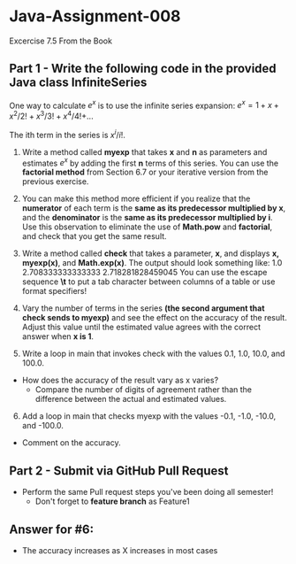 # Java-Assignment-008
Excercise 7.5 From the Book

## Part 1 - Write the following code in the provided Java class **InfiniteSeries**

One way to calculate $e^x$ is to use the infinite series expansion: $e^x =1+x+x^2/2!+x^3/3!+x^4/4!+$...

The ith term in the series is $x^i/i!$.

1. Write a method called **myexp** that takes **x** and **n** as parameters and estimates $e^x$ by adding the first **n** terms of this series. You can use the **factorial method** from Section 6.7 or your iterative version from the previous exercise.

2. You can make this method more efficient if you realize that the **numerator** of each term is the **same as its predecessor multiplied by x**, and the **denominator** is the **same as its predecessor multiplied by i**. Use this observation to eliminate the use of **Math.pow** and **factorial**, and check that you get the same result.

3. Write a method called **check** that takes a parameter, **x**, and displays **x, myexp(x)**, and **Math.exp(x)**. The output should look something like:
       1.0     2.708333333333333     2.718281828459045
You can use the escape sequence **\t** to put a tab character between columns of a table or use format specifiers!

4. Vary the number of terms in the series **(the second argument that check sends to myexp)** and see the effect on the accuracy of the result. Adjust this value until the estimated value agrees with the correct answer when **x is 1**.
 
5. Write a loop in main that invokes check with the values 0.1, 1.0, 10.0, and 100.0.
* How does the accuracy of the result vary as x varies?
    * Compare the number of digits of agreement rather than the difference between the actual and estimated values.

6. Add a loop in main that checks myexp with the values -0.1, -1.0, -10.0, and -100.0.
* Comment on the accuracy.

## Part 2 - Submit via GitHub Pull Request
* Perform the same Pull request steps you've been doing all semester!
    * Don't forget to **feature branch** as Feature1 

## Answer for #6:
* The accuracy increases as X increases in most cases